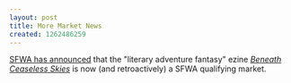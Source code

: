 ```yaml
---
layout: post
title: More Market News
created: 1262486259
---
```

[SFWA has announced](http://www.sfwa.org/2010/01/beneath-ceaseless-skies-is-sfwas-newest-qualifying-short-fiction-market/) that the "literary adventure fantasy" ezine [*Beneath Ceaseless Skies*](http://www.beneath-ceaseless-skies.com/) is now (and retroactively) a SFWA qualifying market.
